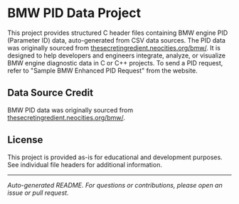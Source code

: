 # BMW PID Data Project

This project provides structured C header files containing BMW engine PID (Parameter ID) data, auto-generated from CSV data sources. The PID data was originally sourced from [thesecretingredient.neocities.org/bmw/](https://thesecretingredient.neocities.org/bmw/). It is designed to help developers and engineers integrate, analyze, or visualize BMW engine diagnostic data in C or C++ projects.
To send a PID request, refer to "Sample BMW Enhanced PID Request" from the website.

## Data Source Credit
BMW PID data was originally sourced from [thesecretingredient.neocities.org/bmw/](https://thesecretingredient.neocities.org/bmw/).

## License
This project is provided as-is for educational and development purposes. See individual file headers for additional information.

---
*Auto-generated README. For questions or contributions, please open an issue or pull request.*
